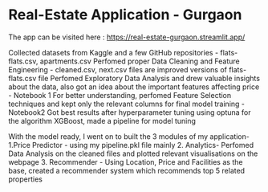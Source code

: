 # Real-Estate Application - Gurgaon
The app can be visited here : https://real-estate-gurgaon.streamlit.app/

Collected datasets from Kaggle and a few GitHub repositories - flats-flats.csv, apartments.csv
Perfomed proper Data Cleaning and Feature Engineering - cleaned.csv, next.csv files are improved versions of flats-flats.csv file
Perfomed Exploratory Data Analysis and drew valuable insights about the data, also got an idea about the important features affecting price - Notebook 1
For better understanding, perfomed Feature Selection techniques and kept only the relevant columns for final model training - Notebook2
Got best results after hyperparameter tuning using optuna for the algorithm XGBoost, made a pipeline for model tuning

With the model ready, I went on to built the 3 modules of my application-
1.Price Predictor -  using my pipeline.pkl file mainly
2. Analytics- Perfomed Data Analysis on the cleaned files and plotted relevant visualisations on the webpage
3. Recommender - Using Location, Price and Facilities as the base, created a recommender system which recommends top 5 related properties


